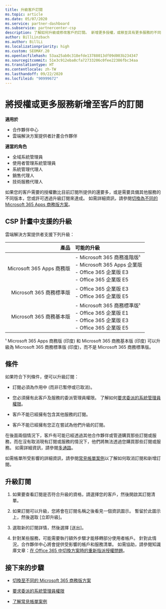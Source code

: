 ```yaml
---
title: 升級客戶訂閱
ms.topic: article
ms.date: 05/07/2020
ms.service: partner-dashboard
ms.subservice: partnercenter-csp
description: 了解如何升級或修改客戶的訂閱。 新增更多授權，或移至具有更多服務的不同版本。
author: BillLinzbach
ms.author: BillLi
ms.localizationpriority: high
ms.custom: SEOMAY.20
ms.openlocfilehash: 53aa25ab0c318efde13788013df09d003b234347
ms.sourcegitcommit: 51e3c912eba8cfa72733206c0fee22386fbc34aa
ms.translationtype: HT
ms.contentlocale: zh-TW
ms.lasthandoff: 09/22/2020
ms.locfileid: "90999672"
---
```

# <a name="add-licenses-or-more-services-to-a-customers-subscription"></a>將授權或更多服務新增至客戶的訂閱

**適用於**

- 合作夥伴中心
- 雲端解決方案提供者計畫合作夥伴

**適當的角色**

- 全域系統管理員
- 使用者管理系統管理員
- 系統管理代理人
- 銷售代理人
- 技術服務代理人

如果您的客戶需要的授權數比目前訂閱所提供的還要多，或是需要具備其他服務的不同版本，您或許可透過升級訂閱來達成。 如需詳細資訊，請參閱[切換為不同的 Microsoft 365 Apps 商務版方案](/microsoft-365/commerce/subscriptions/switch-to-a-different-plan)。

## <a name="upgrades-supported-in-the-csp-program"></a>CSP 計畫中支援的升級 <a id="upgradesubscription"></a>

雲端解決方案提供者支援下列升級：

| 產品 | 可能的升級|
|---:|:---|
| Microsoft 365 Apps 商務版   | - Microsoft 365 商務進階版¹ <br/>  - Microsoft 365 Apps 企業版 <br/> - Office 365 企業版 E3 <br/> - Office 365 企業版 E5 <br/> |
| Microsoft 365 商務標準版    | - Office 365 企業版 E3 <br/> - Office 365 企業版 E5 <br/> |
| Microsoft 365 商務基本版 | - Microsoft 365 商務標準版¹ <br/> - Office 365 企業版 E1 <br/> - Office 365 企業版 E3<br/> - Office 365 企業版 E5 <br/> |

¹ Microsoft 365 Apps 商務版 (印度) 和 Microsoft 365 商務基本版 (印度) 可以升級為 Microsoft 365 商務標準版 (印度)，而不是 Microsoft 365 商務標準版。


## <a name="conditions"></a>條件

如果符合下列條件，便可以升級訂閱：

- 訂閱必須為作用中 (而非已暫停或已取消)。

- 您必須擁有此客戶及服務的委派管理員權限。 了解如何[要求委派的系統管理員權限](request-a-relationship-with-a-customer.md)。

- 客戶不能已經擁有包含其他服務的訂閱。

- 客戶不能已經擁有您正在嘗試為他們升級的訂閱。

在後面兩個情況下，客戶有可能已經透過其他合作夥伴或管道購買那些訂閱或服務，而在沒有取消現有訂閱或服務的情況下，他們將無法透過您購買那些訂閱或服務。 如需詳細資訊，請參閱[多通路](multichannel.md)。

如需帳單所受影響的詳細資訊，請參閱[常見帳單案例](common-billing-scenarios.md)以了解如何取消訂閱和新增訂閱。

## <a name="upgrade-a-subscription"></a>升級訂閱

1. 如果要查看訂閱是否符合升級的資格，請選擇您的客戶，然後開啟其訂閱清單。

2. 如果訂閱可以升級，您將會在訂閱名稱之後看見一個資訊圖示。 暫留於此圖示上，然後選取 \[立即升級\]。

3. 選取新的訂閱詳情，然後選擇 \[送出\]。

4. 針對某些服務，可能需要執行額外步驟才能移轉部分使用者帳戶。 針對此情況，合作夥伴中心將會提供受影響的帳戶和服務清單。 如需協助，請參閱知識庫文章：[在 Office 365 中切換方案時的重新指派授權問題](/microsoft-365/commerce/subscriptions/switch-to-a-different-plan)。


## <a name="next-steps"></a>接下來的步驟

- [切換至不同的 Microsoft 365 商務版方案](/microsoft-365/commerce/subscriptions/switch-to-a-different-plan)

- [要求委派的系統管理員權限](request-a-relationship-with-a-customer.md)

- [了解常見帳單案例](common-billing-scenarios.md)
